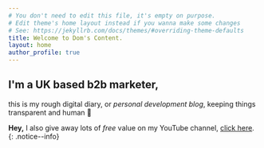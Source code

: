 ```yaml
---
# You don't need to edit this file, it's empty on purpose.
# Edit theme's home layout instead if you wanna make some changes
# See: https://jekyllrb.com/docs/themes/#overriding-theme-defaults
title: Welcome to Dom's Content.
layout: home
author_profile: true
---
```


## I'm a UK based b2b marketer, 

this is my rough digital diary, or *personal development blog*, keeping things transparent and human 🧘

  **Hey,** I also give away lots of *free* value on my YouTube channel, [click here](https://youtube.com/@doms-content). 
  {: .notice--info}
  
